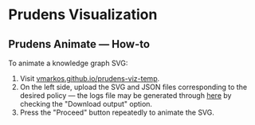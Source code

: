 # Prudens Visualization

## Prudens Animate &mdash; How-to

To animate a knowledge graph SVG:
1. Visit [vmarkos.github.io/prudens-viz-temp](vmarkos.github.io/prudens-viz-temp).
2. On the left side, upload the SVG and JSON files corresponding to the desired policy &mdash; the logs file may be generated through [here](https://vmarkos.github.io/prudens-js/) by checking the "Download output" option.
3. Press the "Proceed" button repeatedly to animate the SVG.
